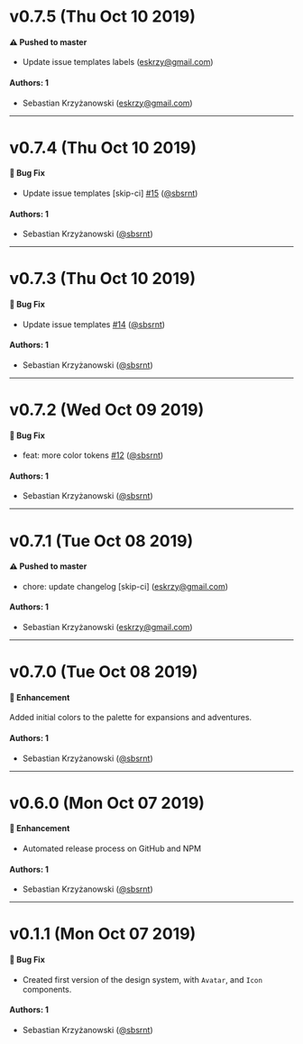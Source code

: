 # v0.7.5 (Thu Oct 10 2019)

#### ⚠️  Pushed to master

- Update issue templates labels  (eskrzy@gmail.com)

#### Authors: 1

- Sebastian Krzyżanowski (eskrzy@gmail.com)

---

# v0.7.4 (Thu Oct 10 2019)

#### 🐛  Bug Fix

- Update issue templates [skip-ci] [#15](https://github.com/sbsrnt/hearthlounge-design-system/pull/15) ([@sbsrnt](https://github.com/sbsrnt))

#### Authors: 1

- Sebastian Krzyżanowski ([@sbsrnt](https://github.com/sbsrnt))

---

# v0.7.3 (Thu Oct 10 2019)

#### 🐛  Bug Fix

- Update issue templates [#14](https://github.com/sbsrnt/hearthlounge-design-system/pull/14) ([@sbsrnt](https://github.com/sbsrnt))

#### Authors: 1

- Sebastian Krzyżanowski ([@sbsrnt](https://github.com/sbsrnt))

---

# v0.7.2 (Wed Oct 09 2019)

#### 🐛  Bug Fix

- feat: more color tokens [#12](https://github.com/sbsrnt/hearthlounge-design-system/pull/12) ([@sbsrnt](https://github.com/sbsrnt))

#### Authors: 1

- Sebastian Krzyżanowski ([@sbsrnt](https://github.com/sbsrnt))

---

# v0.7.1 (Tue Oct 08 2019)

#### ⚠️  Pushed to master

- chore: update changelog [skip-ci]  (eskrzy@gmail.com)

#### Authors: 1

- Sebastian Krzyżanowski (eskrzy@gmail.com)

---

# v0.7.0 (Tue Oct 08 2019)

#### 🚀  Enhancement

Added initial colors to the palette for expansions and adventures.

#### Authors: 1

- Sebastian Krzyżanowski ([@sbsrnt](https://github.com/sbsrnt))

---

# v0.6.0 (Mon Oct 07 2019)

#### 🚀 Enhancement

- Automated release process on GitHub and NPM

#### Authors: 1

- Sebastian Krzyżanowski ([@sbsrnt](https://github.com/sbsrnt))

---

# v0.1.1 (Mon Oct 07 2019)

#### 🐛 Bug Fix

- Created first version of the design system, with `Avatar`, and `Icon` components.

#### Authors: 1

- Sebastian Krzyżanowski ([@sbsrnt](https://github.com/sbsrnt))
